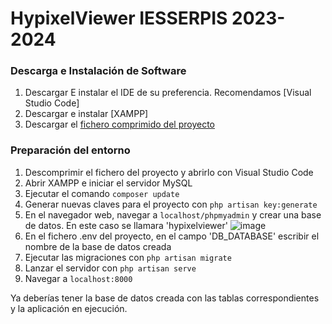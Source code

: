 # HypixelViewer IESSERPIS 2023-2024
 
### Descarga e Instalación de Software
1. Descargar E instalar el IDE de su preferencia. Recomendamos [Visual Studio Code]
2. Descargar e instalar [XAMPP]
3. Descargar el [fichero comprimido del proyecto](https://github.com/Pablouraga/HypixelViewer-IESSERPIS-2023-2024/archive/refs/heads/main.zip)

### Preparación del entorno
1. Descomprimir el fichero del proyecto y abrirlo con Visual Studio Code
2. Abrir XAMPP e iniciar el servidor MySQL
3. Ejecutar el comando ```composer update```
4. Generar nuevas claves para el proyecto con ```php artisan key:generate```
5. En el navegador web, navegar a ```localhost/phpmyadmin``` y crear una base de datos. En este caso se llamara 'hypixelviewer'
   ![image](https://github.com/Pablouraga/HypixelViewer-IESSERPIS-2023-2024/assets/120651168/d2152e8f-ec0c-46c1-abb0-d09b8601ae99)
6. En el fichero .env del proyecto, en el campo 'DB_DATABASE' escribir el nombre de la base de datos creada
7. Ejecutar las migraciones con ```php artisan migrate```
8. Lanzar el servidor con ```php artisan serve```
9. Navegar a ```localhost:8000```

Ya deberías tener la base de datos creada con las tablas correspondientes y la aplicación en ejecución.
